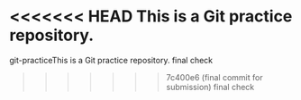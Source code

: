 <<<<<<< HEAD
This is a Git practice repository.
=======
git-practiceThis is a Git practice repository.
final check
>>>>>>> 7c400e6 (final commit for submission)
final check

